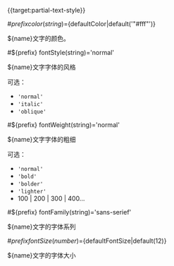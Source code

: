 {{target:partial-text-style}}

#${prefix} color(string)=${defaultColor|default('"#fff"')}

${name}文字的颜色。

#${prefix} fontStyle(string)='normal'

${name}文字字体的风格

可选：
+ `'normal'`
+ `'italic'`
+ `'oblique'`


#${prefix} fontWeight(string)='normal'

${name}文字字体的粗细

可选：
+ `'normal'`
+ `'bold'`
+ `'bolder'`
+ `'lighter'`
+ 100 | 200 | 300 | 400...


#${prefix} fontFamily(string)='sans-serief'

${name}文字的字体系列

#${prefix} fontSize(number)=${defaultFontSize|default(12)}

${name}文字的字体大小